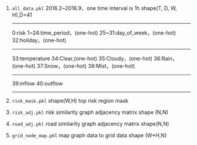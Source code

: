1. `all_data.pkl`
   2016.2~2016.9，one time interval is 1h
   shape(T, D, W, H),D=41
   ************
   0:risk
   1~24:time_period，(one-hot)
   25~31:day_of_week，(one-hot)
   32:holiday，(one-hot)    
   ************
   33:temperature
   34:Clear,(one-hot)
   35:Cloudy，(one-hot)
   36:Rain，(one-hot)
   37:Snow，(one-hot)
   38:Mist，(one-hot)
   ******************
   39:inflow
   40:outflow
   ***********

2. `risk_mask.pkl`
   shape(W,H)
   top risk region mask

3. `risk_adj.pkl`
   risk similarity graph adjacency matrix
   shape (N,N)
   
4. `road_adj.pkl`
   road similarity graph adjacency matrix
   shape(N,N)

5. `grid_node_map.pkl`
   map graph data to grid data
   shape (W*H,N)


